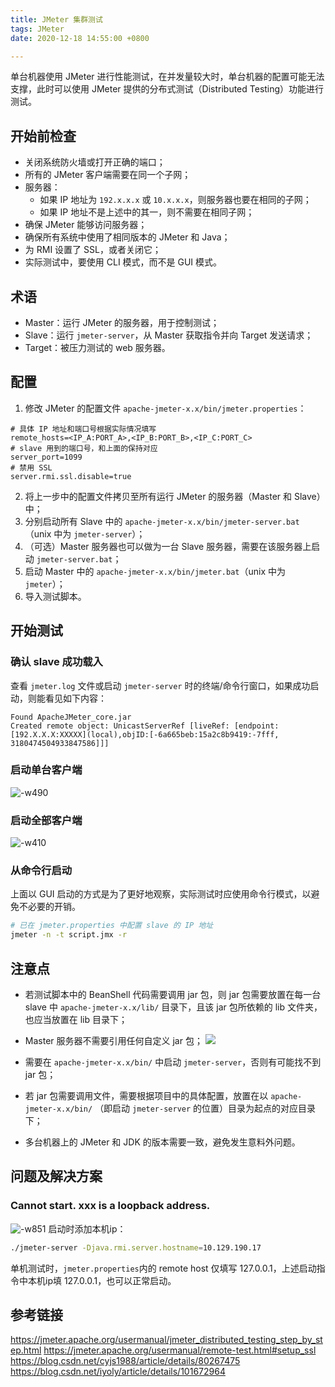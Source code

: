 ```yaml
---
title: JMeter 集群测试
tags: JMeter
date: 2020-12-18 14:55:00 +0800

---
```


单台机器使用 JMeter 进行性能测试，在并发量较大时，单台机器的配置可能无法支撑，此时可以使用 JMeter 提供的分布式测试（Distributed Testing）功能进行测试。

## 开始前检查
- 关闭系统防火墙或打开正确的端口；
- 所有的 JMeter 客户端需要在同一个子网；
- 服务器：
    - 如果 IP 地址为 `192.x.x.x` 或 `10.x.x.x`，则服务器也要在相同的子网；
    - 如果 IP 地址不是上述中的其一，则不需要在相同子网；
- 确保 JMeter 能够访问服务器；
- 确保所有系统中使用了相同版本的 JMeter 和 Java；
- 为 RMI 设置了 SSL，或者关闭它；
- 实际测试中，要使用 CLI 模式，而不是 GUI 模式。

## 术语
- Master：运行 JMeter 的服务器，用于控制测试；
- Slave：运行 `jmeter-server`，从 Master 获取指令并向 Target 发送请求；
- Target：被压力测试的 web 服务器。

## 配置
1. 修改 JMeter 的配置文件 `apache-jmeter-x.x/bin/jmeter.properties`：
```properties
# 具体 IP 地址和端口号根据实际情况填写
remote_hosts=<IP_A:PORT_A>,<IP_B:PORT_B>,<IP_C:PORT_C>
# slave 用到的端口号，和上面的保持对应
server_port=1099
# 禁用 SSL
server.rmi.ssl.disable=true
```

2. 将上一步中的配置文件拷贝至所有运行 JMeter 的服务器（Master 和 Slave）中；
3. 分别启动所有 Slave 中的 `apache-jmeter-x.x/bin/jmeter-server.bat`（unix 中为 `jmeter-server`）；
4. （可选）Master 服务器也可以做为一台 Slave 服务器，需要在该服务器上启动 `jmeter-server.bat`；
5. 启动 Master 中的 `apache-jmeter-x.x/bin/jmeter.bat`（unix 中为 `jmeter`）；
6. 导入测试脚本。

## 开始测试
### 确认 slave 成功载入
查看 `jmeter.log` 文件或启动 `jmeter-server` 时的终端/命令行窗口，如果成功启动，则能看见如下内容：
```
Found ApacheJMeter_core.jar
Created remote object: UnicastServerRef [liveRef: [endpoint:[192.X.X.X:XXXXX](local),objID:[-6a665beb:15a2c8b9419:-7fff, 3180474504933847586]]]
```

### 启动单台客户端
![-w490](https://i.imgur.com/8Rn2IiG.png)

### 启动全部客户端
![-w410](https://i.imgur.com/GlX7xpp.png)

### 从命令行启动
上面以 GUI 启动的方式是为了更好地观察，实际测试时应使用命令行模式，以避免不必要的开销。
```bash
# 已在 jmeter.properties 中配置 slave 的 IP 地址
jmeter -n -t script.jmx -r
```

## 注意点
* 若测试脚本中的 BeanShell 代码需要调用 jar 包，则 jar 包需要放置在每一台 slave 中 `apache-jmeter-x.x/lib/` 目录下，且该 jar 包所依赖的 lib 文件夹，也应当放置在 lib 目录下；
* Master 服务器不需要引用任何自定义 jar 包； ![](https://i.imgur.com/lxqsPau.png)

* 需要在 `apache-jmeter-x.x/bin/` 中启动 `jmeter-server`，否则有可能找不到 jar 包；
* 若 jar 包需要调用文件，需要根据项目中的具体配置，放置在以 `apache-jmeter-x.x/bin/` （即启动 `jmeter-server` 的位置）目录为起点的对应目录下；
* 多台机器上的 JMeter 和 JDK 的版本需要一致，避免发生意料外问题。

## 问题及解决方案
### Cannot start. xxx is a loopback address.
![-w851](https://i.imgur.com/G7fBF7I.png)
启动时添加本机ip：
```bash
./jmeter-server -Djava.rmi.server.hostname=10.129.190.17
```
单机测试时，`jmeter.properties`内的 remote host 仅填写 127.0.0.1，上述启动指令中本机ip填 127.0.0.1，也可以正常启动。

## 参考链接
https://jmeter.apache.org/usermanual/jmeter_distributed_testing_step_by_step.html
https://jmeter.apache.org/usermanual/remote-test.html#setup_ssl
https://blog.csdn.net/cyjs1988/article/details/80267475
https://blog.csdn.net/iyoly/article/details/101672964